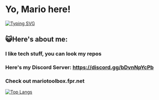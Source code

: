 # Yo, Mario here!

[![Typing SVG](https://readme-typing-svg.demolab.com?font=Archivo+Black+&pause=1000&color=950000&width=435&lines=incrediblemarioweb.fpr.net)](https://git.io/typing-svg)
## 😺Here's about me:
### I like tech stuff, you can look my repos
### Here's my Discord Server: https://discord.gg/bDvnNpYcPb
### Check out mariotoolbox.fpr.net
[![Top Langs](https://github-readme-stats.vercel.app/api/top-langs/?username=mariocrazyy&layout=compact&theme=radical)](https://github.com/anuraghazra/github-readme-stats)
